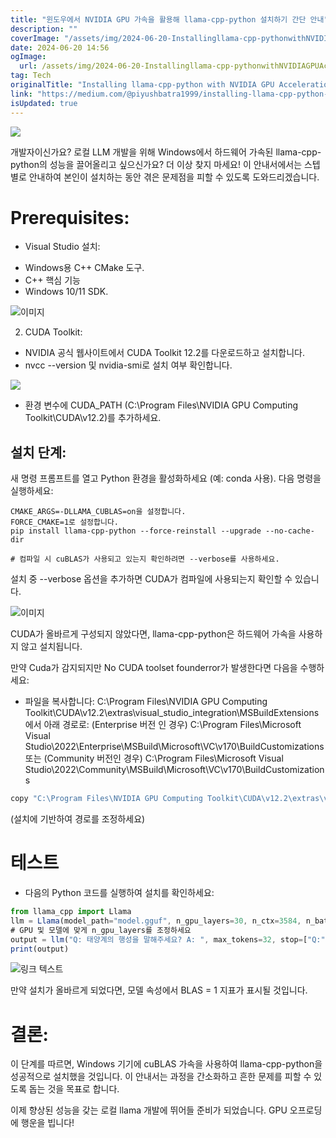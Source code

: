 ```yaml
---
title: "윈도우에서 NVIDIA GPU 가속을 활용해 llama-cpp-python 설치하기 간단 안내"
description: ""
coverImage: "/assets/img/2024-06-20-Installingllama-cpp-pythonwithNVIDIAGPUAccelerationonWindowsAShortGuide_0.png"
date: 2024-06-20 14:56
ogImage: 
  url: /assets/img/2024-06-20-Installingllama-cpp-pythonwithNVIDIAGPUAccelerationonWindowsAShortGuide_0.png
tag: Tech
originalTitle: "Installing llama-cpp-python with NVIDIA GPU Acceleration on Windows: A Short Guide"
link: "https://medium.com/@piyushbatra1999/installing-llama-cpp-python-with-nvidia-gpu-acceleration-on-windows-a-short-guide-0dfac475002d"
isUpdated: true
---
```






<img src="/assets/img/2024-06-20-Installingllama-cpp-pythonwithNVIDIAGPUAccelerationonWindowsAShortGuide_0.png" />

개발자이신가요? 로컬 LLM 개발을 위해 Windows에서 하드웨어 가속된 llama-cpp-python의 성능을 끌어올리고 싶으신가요? 더 이상 찾지 마세요! 이 안내서에서는 스텝별로 안내하여 본인이 설치하는 동안 겪은 문제점을 피할 수 있도록 도와드리겠습니다.

# Prerequisites:

- Visual Studio 설치:

<div class="content-ad"></div>

- Windows용 C++ CMake 도구.
- C++ 핵심 기능
- Windows 10/11 SDK.

![이미지](/assets/img/2024-06-20-Installingllama-cpp-pythonwithNVIDIAGPUAccelerationonWindowsAShortGuide_1.png)

2. CUDA Toolkit:

- NVIDIA 공식 웹사이트에서 CUDA Toolkit 12.2를 다운로드하고 설치합니다.
- nvcc --version 및 nvidia-smi로 설치 여부 확인합니다.

<div class="content-ad"></div>

<img src="/assets/img/2024-06-20-Installingllama-cpp-pythonwithNVIDIAGPUAccelerationonWindowsAShortGuide_2.png" />

- 환경 변수에 CUDA_PATH (C:\Program Files\NVIDIA GPU Computing Toolkit\CUDA\v12.2)를 추가하세요.

## 설치 단계:

새 명령 프롬프트를 열고 Python 환경을 활성화하세요 (예: conda 사용). 다음 명령을 실행하세요:

<div class="content-ad"></div>

```shell
CMAKE_ARGS=-DLLAMA_CUBLAS=on을 설정합니다.
FORCE_CMAKE=1로 설정합니다.
pip install llama-cpp-python --force-reinstall --upgrade --no-cache-dir

# 컴파일 시 cuBLAS가 사용되고 있는지 확인하려면 --verbose를 사용하세요.
```

설치 중 --verbose 옵션을 추가하면 CUDA가 컴파일에 사용되는지 확인할 수 있습니다.

![이미지](/assets/img/2024-06-20-Installingllama-cpp-pythonwithNVIDIAGPUAccelerationonWindowsAShortGuide_3.png)

CUDA가 올바르게 구성되지 않았다면, llama-cpp-python은 하드웨어 가속을 사용하지 않고 설치됩니다.

<div class="content-ad"></div>

만약 Cuda가 감지되지만 No CUDA toolset founderror가 발생한다면 다음을 수행하세요:

- 파일을 복사합니다: C:\Program Files\NVIDIA GPU Computing Toolkit\CUDA\v12.2\extras\visual_studio_integration\MSBuildExtensions 에서 아래 경로로:
(Enterprise 버전 인 경우) C:\Program Files\Microsoft Visual Studio\2022\Enterprise\MSBuild\Microsoft\VC\v170\BuildCustomizations
또는
(Community 버전인 경우) C:\Program Files\Microsoft Visual Studio\2022\Community\MSBuild\Microsoft\VC\v170\BuildCustomizations

```js
copy "C:\Program Files\NVIDIA GPU Computing Toolkit\CUDA\v12.2\extras\visual_studio_integration\MSBuildExtensions" "C:\Program Files\Microsoft Visual Studio\2022\Enterprise\MSBuild\Microsoft\VC\v170\BuildCustomizations"
```

(설치에 기반하여 경로를 조정하세요)

<div class="content-ad"></div>

# 테스트

- 다음의 Python 코드를 실행하여 설치를 확인하세요:

```js
from llama_cpp import Llama
llm = Llama(model_path="model.gguf", n_gpu_layers=30, n_ctx=3584, n_batch=521, verbose=True)
# GPU 및 모델에 맞게 n_gpu_layers를 조정하세요
output = llm("Q: 태양계의 행성을 말해주세요? A: ", max_tokens=32, stop=["Q:", "\n"], echo=True)
print(output)
```

![링크 텍스트](/assets/img/2024-06-20-Installingllama-cpp-pythonwithNVIDIAGPUAccelerationonWindowsAShortGuide_4.png)

<div class="content-ad"></div>

만약 설치가 올바르게 되었다면, 모델 속성에서 BLAS = 1 지표가 표시될 것입니다.

# 결론:

이 단계를 따르면, Windows 기기에 cuBLAS 가속을 사용하여 llama-cpp-python을 성공적으로 설치했을 것입니다. 이 안내서는 과정을 간소화하고 흔한 문제를 피할 수 있도록 돕는 것을 목표로 합니다.

이제 향상된 성능을 갖는 로컬 llama 개발에 뛰어들 준비가 되었습니다. GPU 오프로딩에 행운을 빕니다!